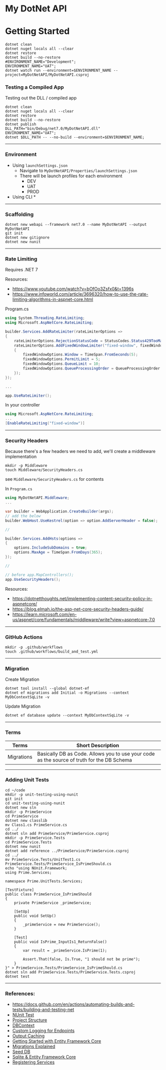 # My DotNet API

# Getting Started
```shell
dotnet clean
dotnet nuget locals all --clear
dotnet restore
dotnet build --no-restore
#ENVIRONMENT_NAME="Development";
ENVIRONMENT_NAME="UAT";
dotnet watch run --environment=$ENVIRONMENT_NAME --project=MyDotNetAPI/MyDotNetAPI.csproj
```

### Testing a Compiled App
Testing out the DLL / compiled app
```shell
dotnet clean
dotnet nuget locals all --clear
dotnet restore
dotnet build --no-restore
dotnet publish
DLL_PATH="bin/Debug/net7.0/MyDotNetAPI.dll"
ENVIRONMENT_NAME="UAT";
dotnet $DLL_PATH -- --no-build --environment=$ENVIRONMENT_NAME;
```
---

### Environment

* Using `launchSettings.json`
    * Navigate to `MyDotNetAPI/Properties/launchSettings.json`
    * There will be launch profiles for each environment
        * DEV
        * UAT
        * PROD
* Using CLI
    *

---

### Scaffolding
```shell
dotnet new webapi --framework net7.0 --name MyDotNetAPI --output MyDotNetAPI
git init
dotnet new gitignore
dotnet new nunit
```

---

### Rate Limiting
Requires .NET 7

Resources:
* https://www.youtube.com/watch?v=bOfOo3Zsfx0&t=1396s
* https://www.infoworld.com/article/3696320/how-to-use-the-rate-limiting-algorithms-in-aspnet-core.html

Program.cs

```c#
using System.Threading.RateLimiting;
using Microsoft.AspNetCore.RateLimiting;

builder.Services.AddRateLimiter(rateLimiterOptions =>
{
    rateLimiterOptions.RejectionStatusCode = StatusCodes.Status429TooManyRequests;
    rateLimiterOptions.AddFixedWindowLimiter("fixed-window", fixedWindowOptions =>
    {
        fixedWindowOptions.Window = TimeSpan.FromSeconds(5);
        fixedWindowOptions.PermitLimit = 5;
        fixedWindowOptions.QueueLimit = 10;
        fixedWindowOptions.QueueProcessingOrder = QueueProcessingOrder.OldestFirst;
    });
});

...

app.UseRateLimiter();
```

In your controller
```c#
using Microsoft.AspNetCore.RateLimiting;
...
[EnableRateLimiting("fixed-window")]
```

----

### Security Headers
Because there's a few headers we need to add, we'll create a middleware implementation

```shell
mkdir -p Middleware
touch Middleware/SecurityHeaders.cs
```

see `Middleware/SecurityHeaders.cs` for contents

In `Program.cs`

```c#
using MyDotNetAPI.Middleware;
...

var builder = WebApplication.CreateBuilder(args);
// add the below
builder.WebHost.UseKestrel(option => option.AddServerHeader = false);

//

builder.Services.AddHsts(options =>
{
    options.IncludeSubDomains = true;
    options.MaxAge = TimeSpan.FromDays(365);
});

//

// before app.MapControllers();
app.UseSecurityHeaders();
```

Resources:
* https://dotnetthoughts.net/implementing-content-security-policy-in-aspnetcore/
* https://blog.elmah.io/the-asp-net-core-security-headers-guide/
* https://learn.microsoft.com/en-us/aspnet/core/fundamentals/middleware/write?view=aspnetcore-7.0

---

### GitHub Actions
```shell
mkdir -p .github/workflows
touch .github/workflows/build_and_test.yml
```
----

### Migration
Create Migration
```shell
dotnet tool install --global dotnet-ef
dotnet ef migrations add Initial -o Migrations --context MyDbContextSqLite -v
```

Update Migration
```shell
dotnet ef database update --context MyDbContextSqLite -v
```

---

### Terms
| Terms      | Short Description                                                                          |
|------------|--------------------------------------------------------------------------------------------|
| Migrations | Basically DB as Code. Allows you to use your code as the source of truth for the DB Schema |


---

### Adding Unit Tests

```shell
cd ~/code
mkdir -p unit-testing-using-nunit
git init
cd unit-testing-using-nunit
dotnet new sln
mkdir -p PrimeService 
cd PrimeService
dotnet new classlib
mv Class1.cs PrimeService.cs
cd ../
dotnet sln add PrimeService/PrimeService.csproj
mkdir -p PrimeService.Tests
cd PrimeService.Tests
dotnet new nunit
dotnet add reference ../PrimeService/PrimeService.csproj
cd ../
mv PrimeService.Tests/UnitTest1.cs PrimeService.Tests/PrimeService_IsPrimeShould.cs
echo "using NUnit.Framework;
using Prime.Services;

namespace Prime.UnitTests.Services;

[TestFixture]
public class PrimeService_IsPrimeShould
{
    private PrimeService _primeService;

    [SetUp]
    public void SetUp()
    {
        _primeService = new PrimeService();
    }

    [Test]
    public void IsPrime_InputIs1_ReturnFalse()
    {
        var result = _primeService.IsPrime(1);

        Assert.That(false, Is.True, "1 should not be prime");
    }
}" > PrimeService.Tests/PrimeService_IsPrimeShould.cs
dotnet sln add PrimeService.Tests/PrimeService.Tests.csproj
dotnet test
```

----

### References:
* https://docs.github.com/en/actions/automating-builds-and-tests/building-and-testing-net
* [NUnit Test](https://learn.microsoft.com/en-us/dotnet/core/testing/unit-testing-with-nunit#creating-the-source-project)
* [Project Structure](https://learn.microsoft.com/en-us/aspnet/core/tutorials/first-web-api?view=aspnetcore-7.0&tabs=visual-studio-mac#add-a-model-class)
* [DBContext](https://learn.microsoft.com/en-us/ef/core/get-started/overview/first-app?tabs=netcore-cli)
* [Custom Logging for Endpoints](https://learn.microsoft.com/en-us/aspnet/mvc/overview/older-versions-1/controllers-and-routing/understanding-action-filters-cs)
* [Output Caching](https://learn.microsoft.com/en-us/aspnet/mvc/overview/older-versions-1/controllers-and-routing/improving-performance-with-output-caching-cs)
* [Getting Started with Entity Framework Core](https://www.youtube.com/watch?v=JzfWpiowtqI)
* [Migrations Explained](https://www.youtube.com/watch?v=fl6r-9rQjns)
* [Seed DB](https://www.youtube.com/watch?v=z-Hll4Xddjs)
* [Sqlite & Entity Framework Core](https://www.youtube.com/watch?v=z-Hll4Xddjs)
* [Registering Services](https://www.youtube.com/watch?v=sSq3GtriFuM)